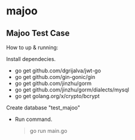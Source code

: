 # majoo
 
## Majoo Test Case

How to up & running:

Install dependecies.
- go get github.com/dgrijalva/jwt-go
- go get github.com/gin-gonic/gin
- go get github.com/jinzhu/gorm
- go get github.com/jinzhu/gorm/dialects/mysql
- go get golang.org/x/crypto/bcrypt

Create database "test_majoo"
- Run command.
	> go run main.go
